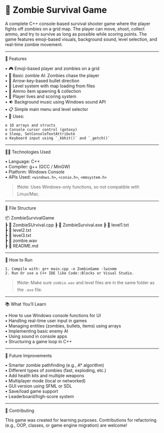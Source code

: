 # 🧟 Zombie Survival Game

A complete C++ console-based survival shooter game where the player fights off zombies on a grid map. The player can move, shoot, collect ammo, and try to survive as long as possible while scoring points. The game features emoji-based visuals, background sound, level selection, and real-time zombie movement.

________________________________________

🚀 Features

• 🎮 Emoji-based player and zombies on a grid  
• 🧠 Basic zombie AI: Zombies chase the player  
• 🔫 Arrow-key-based bullet direction  
• 🧱 Level system with map loading from files  
• 💾 Ammo item spawning & collection  
• 🧍 Player lives and scoring system  
• 🔉 Background music using Windows sound API  
• 📋 Simple main menu and level selector  
• 🧠 Uses: 

    o 1D arrays and structs  
    o Console cursor control (gotoxy)  
    o Sleep, SetConsoleTextAttribute  
    o Keyboard input using `_kbhit()` and `_getch()`  
________________________________________

🧑‍💻 Technologies Used

• Language: C++  
• Compiler: g++ (GCC / MinGW)  
• Platform: Windows Console  
• APIs Used: `<windows.h>`, `<conio.h>`, `<mmsystem.h>`  

> ❗Note: Uses Windows-only functions, so not compatible with Linux/Mac.

________________________________________

📂 File Structure

📦 ZombieSurvivalGame  
 ┣ 📄 ZombieSUrvival.cpp
 ┣ 📄 ZombieSurvival.exe
 ┣ 📄 level1.txt  
 ┣ 📄 level2.txt  
 ┣ 📄 level3.txt  
 ┣ 📄 zombie.wav  
 ┣ 📄 README.md  

________________________________________

🔧 How to Run

    1. Compile with: g++ main.cpp -o ZombieGame -lwinmm
    2. Run Or use a C++ IDE like Code::Blocks or Visual Studio.  
> ❗Note: Make sure `zombie.wav` and level files are in the same folder as the `.exe` file.

________________________________________

📚 What You’ll Learn

• How to use Windows console functions for UI  
• Handling real-time user input in games  
• Managing entities (zombies, bullets, items) using arrays  
• Implementing basic enemy AI  
• Using sound in console apps  
• Structuring a game loop in C++  

________________________________________

🌱 Future Improvements

• Smarter zombie pathfinding (e.g., A* algorithm)  
• Different types of zombies (fast, exploding, etc.)  
• Add health kits and multiple weapons  
• Multiplayer mode (local or networked)  
• GUI version using SFML or SDL  
• Save/load game support  
• Leaderboard/high-score system  

________________________________________

🙌 Contributing

This game was created for learning purposes. Contributions for refactoring (e.g., OOP, classes, or game engine migration) are welcome!

